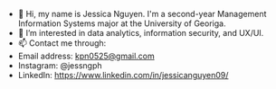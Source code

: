- 👋 Hi, my name is Jessica Nguyen. I'm a second-year Management Information Systems major at the University of Georiga. 
- 👀 I’m interested in data analytics, information security, and UX/UI. 
- 📫 Contact me through:
- Email address: kpn0525@gmail.com
- Instagram: @jessngph
- LinkedIn: https://www.linkedin.com/in/jessicanguyen09/

<!---
jessngph09/jessngph09 is a ✨ special ✨ repository because its `README.md` (this file) appears on your GitHub profile.
You can click the Preview link to take a look at your changes.
--->
